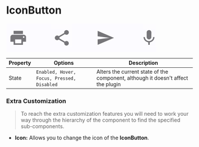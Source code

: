 # IconButton

<img src=".\images\iconbutton.png" alt="iconbutton"/>

| Property | Options                                    | Description                                                  |
| -------- | ------------------------------------------ | ------------------------------------------------------------ |
| State    | `Enabled, Hover, Focus, Pressed, Disabled` | Alters the current state of the component, although it doesn't affect the plugin |

### Extra Customization

> To reach the extra customization features you will need to work your way through the hierarchy of the component to find the specified sub-components.  

- **Icon:** Allows you to change the icon  of the **IconButton**.

